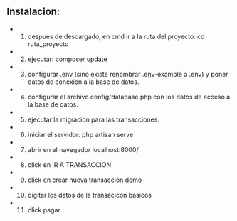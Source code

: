 ## Instalacion:

- 1. despues de descargado, en cmd ir a la ruta del proyecto: cd ruta_proyecto
- 2. ejecutar: composer update
- 3. configurar .env (sino existe renombrar .env-example a .env)  y poner datos de conexion a la base de datos.
- 4. configurar el archivo config/database.php con los datos de acceso a  la base de datos.
- 5. ejecutar la migracion para las transacciones.
- 6. iniciar el servidor: php artisan serve
- 7. abrir en el navegador localhost:8000/
- 8. click en IR A TRANSACCION
- 9. click en crear nueva transacción demo
- 10. digitar los datos de la transacicon basicos
- 11. click pagar
